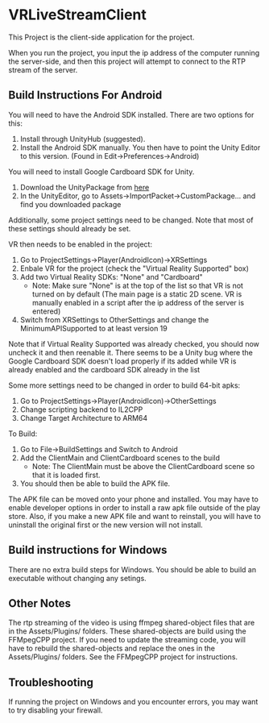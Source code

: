 # VRLiveStreamClient

This Project is the client-side application for the project.

When you run the project, you input the ip address of the computer running
the server-side, and then this project will attempt to connect to the RTP stream
of the server.

## Build Instructions For Android

You will need to have the Android SDK installed. There are two options for this:

1. Install through UnityHub (suggested).
1. Install the Android SDK manually. You then have to point the Unity Editor
   to this version. (Found in Edit->Preferences->Android)

You will need to install Google Cardboard SDK for Unity.

1. Download the UnityPackage from [here](https://github.com/googlevr/gvr-unity-sdk/releases)
1. In the UnityEditor, go to Assets->ImportPacket->CustomPackage... and find you downloaded package

Additionally, some project settings need to be changed. Note that most of these
settings should already be set.

VR then needs to be enabled in the project:

1. Go to ProjectSettings->Player(AndroidIcon)->XRSettings
1. Enbale VR for the project (check the "Virtual Reality Supported" box)
1. Add two Virtual Reality SDKs: "None" and "Cardboard"
   - Note: Make sure "None" is at the top of the list so that VR is not turned on
    by default (The main page is a static 2D scene. VR is manually enabled in a script
    after the ip address of the server is entered)
1. Switch from XRSettings to OtherSettings and change the MinimumAPISupported to at least
   version 19

Note that if Virtual Reality Supported was already checked, you should now uncheck it
and then reenable it. There seems to be a Unity bug where the Google Cardboard
SDK doesn't load properly if its added while VR is already enabled and the cardboard
SDK already in the list

Some more settings need to be changed in order to build 64-bit apks:

1. Go to ProjectSettings->Player(AndroidIcon)->OtherSettings
1. Change scripting backend to IL2CPP
1. Change Target Architecture to ARM64


To Build:

1. Go to File->BuildSettings and Switch to Android
1. Add the ClientMain and ClientCardboard scenes to the build
   - Note: The ClientMain must be above the ClientCardboard scene so that it is loaded
    first.
1. You should then be able to build the APK file.

The APK file can be moved onto your phone and installed. You may have to enable developer
options in order to install a raw apk file outside of the play store. Also, if you make
a new APK file and want to reinstall, you will have to uninstall the original first
or the new version will not install.

## Build instructions for Windows

There are no extra build steps for Windows. You should be able to build an
executable without changing any setings.

## Other Notes

The rtp streaming of the video is using ffmpeg shared-object files that are in the
Assets/Plugins/ folders. These shared-objects are build using the FFMpegCPP
project. If you need to update the streaming code, you will have to rebuild the shared-objects
and replace the ones in the Assets/Plugins/ folders. See the FFMpegCPP project
for instructions.

## Troubleshooting

If running the project on Windows and you encounter errors, you may want to try disabling your firewall.
